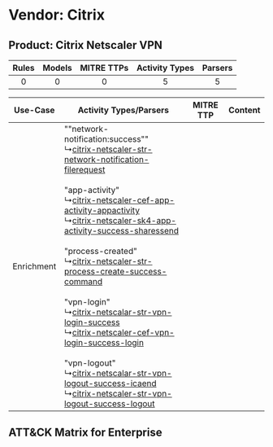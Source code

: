 Vendor: Citrix
==============
Product: Citrix Netscaler VPN
-----------------------------
| Rules | Models | MITRE TTPs | Activity Types | Parsers |
|:-----:|:------:|:----------:|:--------------:|:-------:|
|   0   |   0    |     0      |       5        |    5    |

|  Use-Case  | Activity Types/Parsers    | MITRE TTP | Content    |
|:----------:| ---- | --------- | ---- |
| Enrichment |  ""network-notification:success""<br> ↳[citrix-netscaler-str-network-notification-filerequest](Ps/pC_citrixnetscalerstrnetworknotificationfilerequest.md)<br><br> "app-activity"<br> ↳[citrix-netscaler-cef-app-activity-appactivity](Ps/pC_citrixnetscalercefappactivityappactivity.md)<br> ↳[citrix-netscaler-sk4-app-activity-success-sharessend](Ps/pC_citrixnetscalersk4appactivitysuccesssharessend.md)<br><br> "process-created"<br> ↳[citrix-netscaler-str-process-create-success-command](Ps/pC_citrixnetscalerstrprocesscreatesuccesscommand.md)<br><br> "vpn-login"<br> ↳[citrix-netscalar-str-vpn-login-success](Ps/pC_citrixnetscalarstrvpnloginsuccess.md)<br> ↳[citrix-netscaler-cef-vpn-login-success-login](Ps/pC_citrixnetscalercefvpnloginsuccesslogin.md)<br><br> "vpn-logout"<br> ↳[citrix-netscalar-str-vpn-logout-success-icaend](Ps/pC_citrixnetscalarstrvpnlogoutsuccessicaend.md)<br> ↳[citrix-netscaler-str-vpn-logout-success-logout](Ps/pC_citrixnetscalerstrvpnlogoutsuccesslogout.md)<br> |    | [](RM/r_m_citrix_citrix_netscaler_vpn_Enrichment.md) |

ATT&CK Matrix for Enterprise
----------------------------
